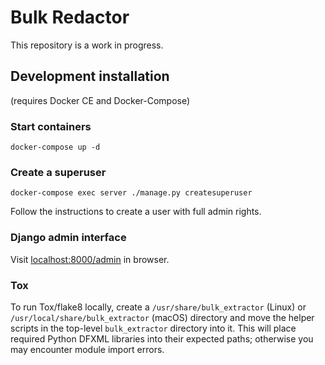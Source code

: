 # Bulk Redactor

This repository is a work in progress.

## Development installation

(requires Docker CE and Docker-Compose)

### Start containers

```
docker-compose up -d
```

### Create a superuser

```
docker-compose exec server ./manage.py createsuperuser
```

Follow the instructions to create a user with full admin rights.

### Django admin interface

Visit [localhost:8000/admin](http://localhost:8000/admin) in browser.

### Tox

To run Tox/flake8 locally, create a `/usr/share/bulk_extractor` (Linux) or `/usr/local/share/bulk_extractor` (macOS) directory and move the helper scripts in the top-level `bulk_extractor` directory into it. This will place required Python DFXML libraries into their expected paths; otherwise you may encounter module import errors.